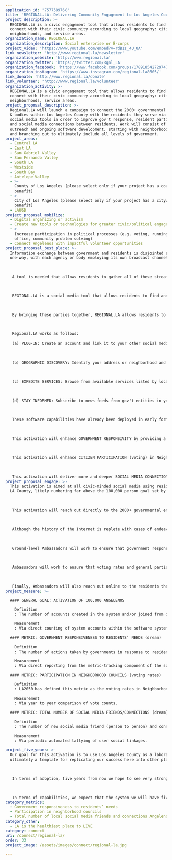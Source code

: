 ```yaml
---
application_id: '7577589768'
title: 'REGIONAL.LA: Delivering Community Engagement to Los Angeles County'
project_description: >-
  REGIONAL.LA is a civic engagement tool that allows residents to find and
  connect with their civic community according to local geography: cities,
  neighborhoods, and service areas.
organization_name: REGIONAL.LA
organization_description: Social enterprise or B-corps
project_video: 'https://www.youtube.com/embed?v=rdB1z_4U_0A'
link_newsletter: 'http://www.regional.la/newsletter'
organization_website: 'http://www.regional.la'
organization_twitter: 'https://twitter.com/Rgnl_LA'
organization_facebook: 'https://www.facebook.com/groups/178918542729747'
organization_instagram: 'https://www.instagram.com/regional.la8605/'
link_donate: 'http://www.regional.la/donate'
link_volunteer: 'http://www.regional.la/volunteer'
organization_activity: >-
  REGIONAL.LA is a civic engagement tool that allows residents to find and
  connect with their civic community according to local geography: cities,
  neighborhoods, service areas.
project_proposal_description: >-
  Regional.LA will launch a campaign to connect the 2000+ governmental agencies
  & bodies within Los Angeles County with the residents they serve via tailored
  social media tools in order to improve gov't response, resident participation,
  and social media connections between residents. Work will consist of in-person
  outreach and ongoing software development, starting with neighborhood councils
  and branching out to ultimately include all levels of government.
project_areas:
  - Central LA
  - East LA
  - San Gabriel Valley
  - San Fernando Valley
  - South LA
  - Westside
  - South Bay
  - Antelope Valley
  - >-
    County of Los Angeles (please select only if your project has a countywide
    benefit)
  - >-
    City of Los Angeles (please select only if your project has a citywide
    benefit)
  - LAUSD
project_proposal_mobilize:
  - Digital organizing or activism
  - Create new tools or technologies for greater civic/political engagement
  - >-
    Increase participation in political processes (e.g. voting, running for
    office, community problem solving)
  - Connect Angelenos with impactful volunteer opportunities
project_proposal_best_place: >-
  Information exchange between government and residents is disjointed and
  one-way, with each agency or body employing its own broadcast channel.
   
   
   
   A tool is needed that allows residents to gather all of these streams into a single flow and also to add their own voice in the dialogue.
   
   
   
   REGIONAL.LA is a social media tool that allows residents to find and connect with their civic community according to local geography: cities, neighborhoods, service areas.
   
   
   
   By bringing these parties together, REGIONAL.LA allows residents to obtain better response from their local governments, participate more meaningfully in their neighborhood councils and other bodies, and form more & deeper social media connections with other residents through shared participation.
   
   
   
   Regional.LA works as follows:
   
   (a) PLUG-IN: Create an account and link it to your other social media so that you may consume the experience in your preferred environment (Regional.LA means to work with other social media platforms rather than compete).
   
   
   
   (b) GEOGRAPHIC DISCOVERY: Identify your address or neighborhood and be presented with a list of gov't agencies & bodies operating in your area (this is accomplished by analyzing intersections between your area and the service areas of the gov't entities).
   
   
   
   (c) EXPEDITE SERVICES: Browse from available services listed by local gov't entities and submit any requested info that would expedite these services (Gov't can serve you better if they know you better). This can apply to utility initiation, emergency response, volunteer opportunities, etc. 
   
   
   
   (d) STAY INFORMED: Subscribe to news feeds from gov't entities in your area.
   
   
   
   These software capabilities have already been deployed in early form in select pilot areas, and over the course of the grant life cycle deployment will be expanded ultimately throughout all of Los Angeles County. In addition, deployment will be accompanied by a robust "ground game" of local ambassadors, drawn from local communities, and funded to actively promote adoption of the platform in their areas.
   
   
   
   This activation will enhance GOVERNMENT RESPONSIVITY by providing a venue for direct citizen/government connection: residents can discover and make themselves known to their local government agencies, facilitating better interactions. Furthermore, governments can post surveys & questionnaires and also advertise volunteer opportunities and services --residents can respond & register online to enhance government response.
   
   
   
   This activation will enhance CITIZEN PARTICIPATION (voting) in Neighborhood Councils by providing (a) a means for the Councils to have a higher profile amongst residents and deliver more value to residents, and (b) a means for Councils to actively advertise and facilitate voting opportunities.
   
   
   
   This activation will deliver more and deeper SOCIAL MEDIA CONNECTIONS among residents by providing new ways for them to participate together in activities of common interest, thus promoting direct residents-2-residents discovery.
project_proposal_engage: >-
  This activation is aimed at all civic-minded social media using residents in
  LA County, likely numbering far above the 100,000 person goal set by LA2050.
   
   
   
   This activation will reach out directly to the 2000+ governmental entities operating in LA County (starting with Neighborhood Councils and moving "up" from there) and utilize these entities as a vector to reach as many of the 10 million+ residents of LA County as possible. 
   
   
   
   Although the history of the Internet is replete with cases of endeavors that enjoyed instant success from viral adoption with no marketing required, this activation makes no such assumptions and instead includes a strong "ground-game" based upon in-person action at the Neighborhood Council level. 
   
   
   
   Ground-level Ambassadors will work to ensure that government responsivity to residents' needs is being positively impacted by dialoging with gov't agencies to discover their needs and assisting them in utilizing the tool for best effect. 
   
   
   
   Ambassadors will work to ensure that voting rates and general participation in Neighborhood Councils is positively impacted by similarly interfacing with Council Boards to understand needs and share best practices culled from other Councils. 
   
   
   
   Finally, Ambassadors will also reach out online to the residents themselves via online forums in order to monitor and understand how the tool is being adopted by individuals, and make recommendations back to Management towards improving end-user experiences.
project_measure: >-

  #### GENERAL GOAL: ACTIVATION OF 100,000 ANGELENOS

    Definition
    : The number of accounts created in the system and/or joined from other social media accounts into the system. 

    Measurement
    : Via direct counting of system accounts within the software system.

  #### METRIC: GOVERNMENT RESPONSIVENESS TO RESIDENTS’ NEEDS (dream)
   
    Definition
    : The number of actions taken by governments in response to resident requests made through the software system (acknowledgement of request, followup activities, final resolution, etc).

    Measurement
    : Via direct reporting from the metric-tracking component of the software system.

  #### METRIC: PARTICIPATION IN NEIGHBORHOOD COUNCILS (voting rates)

    Definition
    : LA2050 has defined this metric as the voting rates in Neighborhood Councils.

    Measurement
    : Via year to year comparison of vote counts.

  #### METRIC: TOTAL NUMBER OF SOCIAL MEDIA FRIENDS/CONNECTIONS (dream)
   
    Definition
    : The number of new social media friend (person to person) and connection (person to group) links made via the system. 

    Measurement
    : Via periodic automated tallying of user social linkages.

project_five_years: >-
  Our goal for this activation is to use Los Angeles County as a laboratory and
  ultimately a template for replicating our success here into other places. 
   
   
   
   In terms of adoption, five years from now we hope to see very strong adoption in Los Angeles County as well as numerous other regions, with the number of residents using the tool being equivalent to those presently utilizing generic social media for civic engagement (defined as social media users who are members of one or more neighborhood-themed interest groups). 
   
   
   
   In terms of capabilities, we expect that the system we will have five years from now will have evolved greatly from what we initially launch, with that evolution being strongly informed by feedback from our user base of residents and governments.
category_metrics:
  - Government responsiveness to residents’ needs
  - Participation in neighborhood councils
  - Total number of local social media friends and connections Angelenos have
category_other:
  - LA is the healthiest place to LIVE
category: connect
uri: /connect/regional-la/
order: 33
project_image: /assets/images/connect/regional-la.jpg

---
```

